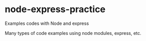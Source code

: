 # node-express-practice
Examples codes with Node and express

Many types of code examples using node modules, express, etc.


